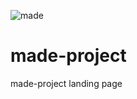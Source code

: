 ![made](https://user-images.githubusercontent.com/54816692/126049512-e31750e3-3ebd-4417-b1e9-a8f556056250.jpg)
# made-project
made-project landing page
